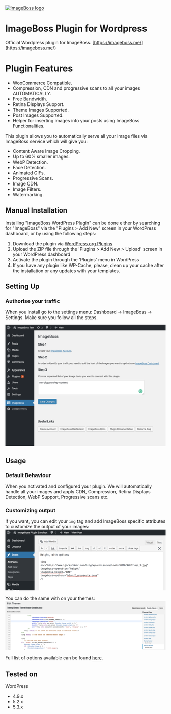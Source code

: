 [![ImageBoss logo](https://img.imageboss.me/width/180/https://imageboss.me/emails/logo-2@2x.png)](https://imageboss.me)

# ImageBoss Plugin for Wordpress

Official Wordpress plugin for ImageBoss.
[https://imageboss.me/](https://imageboss.me/)

# Plugin Features
* WooCommerce Compatible.
* Compression, CDN and progressive scans to all your images AUTOMATICALLY.
* Free Bandwidth.
* Retina Displays Support.
* Theme Images Supported.
* Post Images Supported.
* Helper for inserting images into your posts using ImageBoss Functionalities.

This plugin allows you to automatically serve all your image files via ImageBoss service which will give you:
* Content Aware Image Cropping.
* Up to 60% smaller images.
* WebP Detection.
* Face Detection.
* Animated GIFs.
* Progressive Scans.
* Image CDN.
* Image Filters.
* Watermarking.

## Manual Installation
Installing "ImageBoss WordPress Plugin" can be done either by searching for "ImageBoss" via the "Plugins > Add New" screen in your WordPress dashboard, or by using the following steps:

1. Download the plugin via [WordPress.org Plugins](https://wordpress.org/plugins/imageboss)
2. Upload the ZIP file through the 'Plugins > Add New > Upload' screen in your WordPress dashboard
3. Activate the plugin through the 'Plugins' menu in WordPress
4. If you have any plugin like WP-Cache, please, clean up your cache after the installation or any updates with your templates.

## Setting Up

### Authorise your traffic
When you install go to the settings menu: Dashboard -> ImageBoss -> Settings. Make sure you follow all the steps.

[![Settings](./assets/screenshot-1.png)](https://imageboss.me)

## Usage

### Default Behaviour
When you activated and configured your plugin. We will automatically handle all your images and apply CDN, Compression, Retina Displays Detection, WebP Support, Progressive scans etc.

### Customizing output
If you want, you can edit your `img` tag and add ImageBoss specific attributes to customize the output of your images:
[![Customizing Image Output](./assets/screenshot-2.png)](https://imageboss.me)

You can do the same with on your themes:
[![Customizing Image Output](./assets/screenshot-3.png)](https://imageboss.me)

Full list of options available can be found <a href="https://github.com/imageboss/imageboss-web#usage">here</a>.

## Tested on
WordPress
  - 4.9.x
  - 5.2.x
  - 5.3.x

